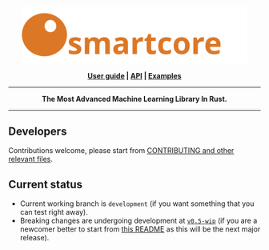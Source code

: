 <p align="center">
  <a href="https://smartcorelib.org">
    <img src="smartcore.svg" width="450" alt="SmartCore">    
  </a>  
</p>
<p align = "center">
    <strong>
        <a href="https://smartcorelib.org">User guide</a> | <a href="https://docs.rs/smartcore/">API</a> | <a href="https://github.com/smartcorelib/smartcore-examples">Examples</a>
    </strong>
</p>

-----

<p align = "center">
<b>The Most Advanced Machine Learning Library In Rust.</b>
</p>

-----

## Developers
Contributions welcome, please start from [CONTRIBUTING and other relevant files](.github/CONTRIBUTING.md).

## Current status
* Current working branch is `development` (if you want something that you can test right away).
* Breaking changes are undergoing development at [`v0.5-wip`](https://github.com/smartcorelib/smartcore/tree/v0.5-wip#readme) (if you are a newcomer better to start from [this README](https://github.com/smartcorelib/smartcore/tree/v0.5-wip#readme) as this will be the next major release).
